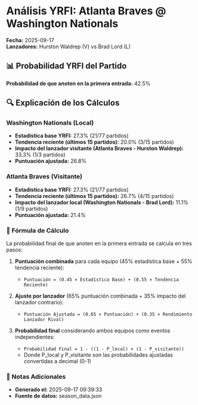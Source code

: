 # Análisis YRFI: Atlanta Braves @ Washington Nationals

**Fecha:** 2025-09-17  
**Lanzadores:** Hurston Waldrep (V) vs Brad Lord (L)

## 📊 Probabilidad YRFI del Partido

**Probabilidad de que anoten en la primera entrada:** 42.5%

## 🔍 Explicación de los Cálculos

### Washington Nationals (Local)
- **Estadística base YRFI:** 27.3% (21/77 partidos)
- **Tendencia reciente (últimos 15 partidos):** 20.0% (3/15 partidos)
- **Impacto del lanzador visitante (Atlanta Braves - Hurston Waldrep):** 33.3% (1/3 partidos)
- **Puntuación ajustada:** 26.8%

### Atlanta Braves (Visitante)
- **Estadística base YRFI:** 27.3% (21/77 partidos)
- **Tendencia reciente (últimos 15 partidos):** 26.7% (4/15 partidos)
- **Impacto del lanzador local (Washington Nationals - Brad Lord):** 11.1% (1/9 partidos)
- **Puntuación ajustada:** 21.4%

### 📝 Fórmula de Cálculo

La probabilidad final de que anoten en la primera entrada se calcula en tres pasos:

1. **Puntuación combinada** para cada equipo (45% estadística base + 55% tendencia reciente):
   - `Puntuación = (0.45 × Estadística Base) + (0.55 × Tendencia Reciente)`

2. **Ajuste por lanzador** (65% puntuación combinada + 35% impacto del lanzador contrario):
   - `Puntuación Ajustada = (0.65 × Puntuación) + (0.35 × Rendimiento Lanzador Rival)`

3. **Probabilidad final** considerando ambos equipos como eventos independientes:
   - `Probabilidad Final = 1 - ((1 - P_local) × (1 - P_visitante))`
   - Donde P_local y P_visitante son las probabilidades ajustadas convertidas a decimal (0-1)

### 📌 Notas Adicionales

- **Generado el:** 2025-09-17 09:39:33
- **Fuente de datos:** season_data.json
